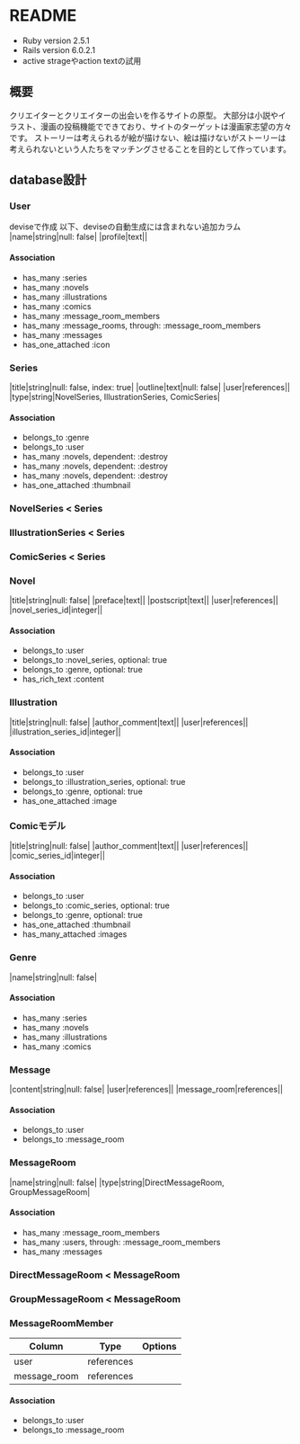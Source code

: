 # README
* Ruby version 2.5.1
* Rails version 6.0.2.1
* active strageやaction textの試用

## 概要
クリエイターとクリエイターの出会いを作るサイトの原型。
大部分は小説やイラスト、漫画の投稿機能でできており、サイトのターゲットは漫画家志望の方々です。
ストーリーは考えられるが絵が描けない、絵は描けないがストーリーは考えられないという人たちをマッチングさせることを目的として作っています。

## database設計
### User
deviseで作成
以下、deviseの自動生成には含まれない追加カラム
|name|string|null: false|
|profile|text||

#### Association
- has_many :series
- has_many :novels
- has_many :illustrations
- has_many :comics
- has_many :message_room_members
- has_many :message_rooms, through: :message_room_members
- has_many :messages
- has_one_attached :icon

### Series
|title|string|null: false, index: true|
|outline|text|null: false|
|user|references||
|type|string|NovelSeries, IllustrationSeries, ComicSeries|

#### Association
- belongs_to :genre
- belongs_to :user
- has_many :novels, dependent: :destroy
- has_many :novels, dependent: :destroy
- has_many :novels, dependent: :destroy
- has_one_attached :thumbnail

### NovelSeries < Series
### IllustrationSeries < Series
### ComicSeries < Series

### Novel
|title|string|null: false|
|preface|text||
|postscript|text||
|user|references||
|novel_series_id|integer||

#### Association
- belongs_to :user
- belongs_to :novel_series, optional: true
- belongs_to :genre, optional: true
- has_rich_text :content

### Illustration
|title|string|null: false|
|author_comment|text||
|user|references||
|illustration_series_id|integer||

#### Association
- belongs_to :user
- belongs_to :illustration_series, optional: true
- belongs_to :genre, optional: true
- has_one_attached :image

### Comicモデル
|title|string|null: false|
|author_comment|text||
|user|references||
|comic_series_id|integer||

#### Association
- belongs_to :user
- belongs_to :comic_series, optional: true
- belongs_to :genre, optional: true
- has_one_attached :thumbnail
- has_many_attached :images

### Genre
|name|string|null: false|

#### Association
- has_many :series
- has_many :novels
- has_many :illustrations
- has_many :comics

### Message
|content|string|null: false|
|user|references||
|message_room|references||

#### Association
- belongs_to :user
- belongs_to :message_room

### MessageRoom
|name|string|null: false|
|type|string|DirectMessageRoom, GroupMessageRoom|

#### Association
- has_many :message_room_members
- has_many :users, through: :message_room_members
- has_many :messages

### DirectMessageRoom < MessageRoom
### GroupMessageRoom < MessageRoom

### MessageRoomMember
|Column|Type|Options|
|------|----|-------|
|user|references||
|message_room|references||

#### Association
- belongs_to :user
- belongs_to :message_room